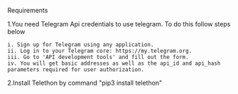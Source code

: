 Requirements

1.You need Telegram  Api credentials to use telegram. To do this follow steps below

 	i. Sign up for Telegram using any application.
	ii. Log in to your Telegram core: https://my.telegram.org.
	iii. Go to 'API development tools' and fill out the form.
	iv. You will get basic addresses as well as the api_id and api_hash parameters required for user authorization.


2.Install Telethon by command "pip3 install telethon"
